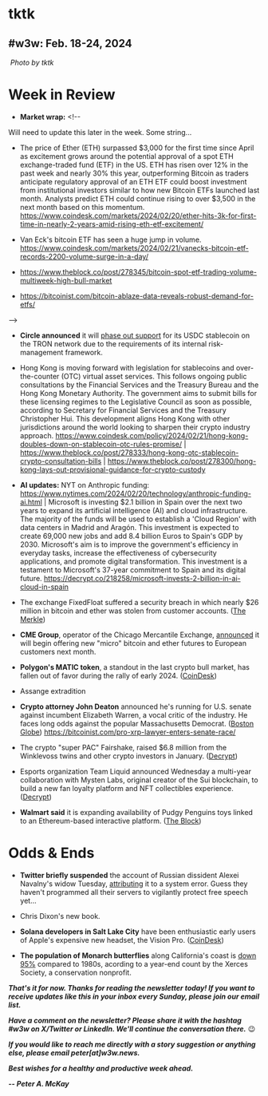 # tktk
## #w3w: Feb. 18-24, 2024

![]()
*Photo by tktk*

<!--

Lede item. Stick to ~450 words. Some possibilities...

- Is there "home bias" in tech? https://www.coindesk.com/consensus-magazine/2023/12/19/how-asia-drives-the-next-crypto-bull-market/

- tktk 

-->

# Week in Review

<!-- Prompt: Leo, please summarize the news article in this browser tab. I'm looking for a paragraph of 2-3 conversational sentences, suitable to use in a newsletter I'm working on. -->

- **Market wrap:** <!--

Will need to update this later in the week. Some string...

- The price of Ether (ETH) surpassed $3,000 for the first time since April as excitement grows around the potential approval of a spot ETH exchange-traded fund (ETF) in the US. ETH has risen over 12% in the past week and nearly 30% this year, outperforming Bitcoin as traders anticipate regulatory approval of an ETH ETF could boost investment from institutional investors similar to how new Bitcoin ETFs launched last month. Analysts predict ETH could continue rising to over $3,500 in the next month based on this momentum. https://www.coindesk.com/markets/2024/02/20/ether-hits-3k-for-first-time-in-nearly-2-years-amid-rising-eth-etf-excitement/

- Van Eck's bitcoin ETF has seen a huge jump in volume. https://www.coindesk.com/markets/2024/02/21/vanecks-bitcoin-etf-records-2200-volume-surge-in-a-day/

- https://www.theblock.co/post/278345/bitcoin-spot-etf-trading-volume-multiweek-high-bull-market

- https://bitcoinist.com/bitcoin-ablaze-data-reveals-robust-demand-for-etfs/

-->

- **Circle announced** it will [phase out support](https://www.circle.com/blog/circle-is-discontinuing-support-for-usdc-on-the-tron-blockchain) for its USDC stablecoin on the TRON network due to the requirements of its internal risk-management framework.

- Hong Kong is moving forward with legislation for stablecoins and over-the-counter (OTC) virtual asset services. This follows ongoing public consultations by the Financial Services and the Treasury Bureau and the Hong Kong Monetary Authority. The government aims to submit bills for these licensing regimes to the Legislative Council as soon as possible, according to Secretary for Financial Services and the Treasury Christopher Hui. This development aligns Hong Kong with other jurisdictions around the world looking to sharpen their crypto industry approach. https://www.coindesk.com/policy/2024/02/21/hong-kong-doubles-down-on-stablecoin-otc-rules-promise/ | https://www.theblock.co/post/278333/hong-kong-otc-stablecoin-crypto-consultation-bills | https://www.theblock.co/post/278300/hong-kong-lays-out-provisional-guidance-for-crypto-custody

- **AI updates:** NYT on Anthropic funding: https://www.nytimes.com/2024/02/20/technology/anthropic-funding-ai.html | Microsoft is investing $2.1 billion in Spain over the next two years to expand its artificial intelligence (AI) and cloud infrastructure. The majority of the funds will be used to establish a 'Cloud Region' with data centers in Madrid and Aragón. This investment is expected to create 69,000 new jobs and add 8.4 billion Euros to Spain's GDP by 2030. Microsoft's aim is to improve the government's efficiency in everyday tasks, increase the effectiveness of cybersecurity applications, and promote digital transformation. This investment is a testament to Microsoft's 37-year commitment to Spain and its digital future. https://decrypt.co/218258/microsoft-invests-2-billion-in-ai-cloud-in-spain

- The exchange FixedFloat suffered a security breach in which nearly $26 million in bitcoin and ether was stolen from customer accounts. <!-- Update later in the week, adding in exchange response, etc. --> ([The Merkle](https://themerkle.com/cryptocurrency-exchange-fixedfloat-compromised-millions-lost-in-ethereum-and-bitcoin/))

- **CME Group**, operator of the Chicago Mercantile Exchange, [announced](https://www.cmegroup.com/media-room/press-releases/2024/2/20/cme_group_to_launchmicroeuro-denominatedbitcoinandetherfutureson.html) it will begin offering new "micro" bitcoin and ether futures to European customers next month.

- **Polygon's MATIC token**, a standout in the last crypto bull market, has fallen out of favor during the rally of early 2024. ([CoinDesk](https://www.coindesk.com/markets/2024/02/21/polygons-matic-has-fallen-out-of-favour-with-crypto-investors-heres-why/))

- Assange extradition <!-- Need links -->

- **Crypto attorney John Deaton** announced he's running for U.S. senate against incumbent Elizabeth Warren, a vocal critic of the industry. He faces long odds against the popular Massachusetts Democrat. ([Boston Globe](https://www.msn.com/en-us/news/politics/john-deaton-crypto-attorney-and-commentator-launches-republican-bid-against-elizabeth-warren/ar-BB1izUnB)) <!-- May find it useful to add from this other link as well... --> https://bitcoinist.com/pro-xrp-lawyer-enters-senate-race/

- The crypto "super PAC" Fairshake, raised $6.8 million from the Winklevoss twins and other crypto investors in January. <!-- Need a second sentence here explaining PAC jargon. --> ([Decrypt](https://decrypt.co/218342/crypto-super-pac-fairshake-raised-6-8-million-from-winklevoss-twins-and-vcs-in-january))

- Esports organization Team Liquid announced Wednesday a multi-year collaboration with Mysten Labs, original creator of the Sui blockchain, to build a new fan loyalty platform and NFT collectibles experience. <!-- Need some rewriting here. --> ([Decrypt](https://decrypt.co/218306/team-liquid-esports-fan-rewards-platform-sui))

- **Walmart said** it is expanding availability of Pudgy Penguins toys linked to an Ethereum-based interactive platform. ([The Block](https://www.theblock.co/post/278347/walmart-pudgy-penguins-expansion))

# Odds & Ends

- **Twitter briefly suspended** the account of Russian dissident Alexei Navalny's widow Tuesday, [attributing](https://www.bbc.com/news/world-europe-68350222) it to a system error. Guess they haven't programmed all their servers to vigilantly protect free speech yet...

- Chris Dixon's new book.

- **Solana developers in Salt Lake City** have been enthusiastic early users of Apple's expensive new headset, the Vision Pro. ([CoinDesk](https://www.coindesk.com/culture/2023/02/15/apple-vision-pros-are-practically-dress-code-at-this-crypto-hacker-house))

- **The population of Monarch butterflies** along California's coast is [down 95%](https://xerces.org/blog/western-monarch-count-tallies-233394-butterflies) compared to 1980s, acording to a year-end count by the Xerces Society, a conservation nonprofit.

_**That's it for now. Thanks for reading the newsletter today! If you want to receive updates like this in your inbox every Sunday, please join our email list.**_

_**Have a comment on the newsletter? Please share it with the hashtag #w3w on X/Twitter or LinkedIn. We'll continue the conversation there.**_ 😉

_**If you would like to reach me directly with a story suggestion or anything else, please email peter[at]w3w.news.**_

<!--Move this content to standing editorial policy page on the website.     _**Note: #Web3Weekly content is intended for journalistic purposes only, not as investment advice. Always [DYOR](https://www.urbandictionary.com/define.php?term=DYOR) and consult appropriate financial professionals before making investment decisions.**_ -->

_**Best wishes for a healthy and productive week ahead.**_  

_**-- Peter A. McKay**_  
